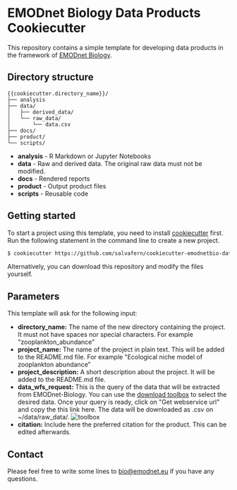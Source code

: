 # EMODnet Biology Data Products Cookiecutter

This repository contains a simple template for developing data products in the framework of [EMODnet Biology](https://www.emodnet-biology.eu/).

## Directory structure

```
{{cookiecutter.directory_name}}/
├── analysis
├── data/
│   ├── derived_data/
│   └── raw_data/
│   	└── data.csv
├── docs/
├── product/
└── scripts/
```

* **analysis** - R Markdown or Jupyter Notebooks
* **data** - Raw and derived data. The original raw data must not be modified.
* **docs** - Rendered reports
* **product** - Output product files
* **scripts** - Reusable code

## Getting started

To start a project using this template, you need to install [cookiecutter](https://github.com/cookiecutter/cookiecutter) first. Run the following statement in the command line to create a new project.

```bash
$ cookiecutter https://github.com/salvafern/cookiecutter-emodnetbio-dataproduct
```

Alternatively, you can download this repository and modify the files yourself.

## Parameters

This template will ask for the following input:

* **directory_name:** The name of the new directory containing the project. It must not have spaces nor special characters. For example "zooplankton_abundance"
* **project_name:** The name of the project in plain text. This will be added to the README.md file. For example "Ecological niche model of zooplankton abundance"
* **project_description:** A short description about the project. It will be added to the README.md file.
* **data_wfs_request:** This is the query of the data that will be extracted from EMODnet-Biology. You can use the [download toolbox]() to select the desired data. Once your query is ready, click on "Get webservice url" and copy the this link here. The data will be downloaded as .csv on ~/data/raw_data/. ![toolbox](https://github.com/salvafern/cookiecutter-emodnetbio-dataproduct/blob/master/toolbox_screenshot.png)
* **citation:** Include here the preferred citation for the product. This can be edited afterwards.

## Contact
Please feel free to write some lines to [bio@emodnet.eu](mailto:bio@emodnet.eu) if you have any questions.
